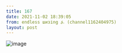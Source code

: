 ```yaml
---
title: 167
date: 2021-11-02 18:39:05
from: endless шизing ⍼ (channel1162404975)
layout: post
---
```


![image](photos/photo_9@02-11-2021_18-39-05.jpg)



